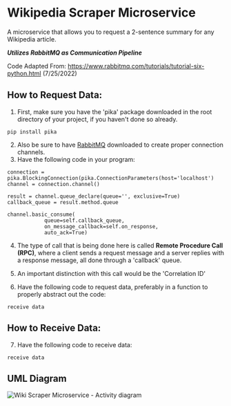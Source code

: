 # Wikipedia Scraper Microservice

A microservice that allows you to request a 2-sentence summary for any Wikipedia article. 

***Utilizes RabbitMQ as Communication Pipeline***

Code Adapted From: https://www.rabbitmq.com/tutorials/tutorial-six-python.html (7/25/2022)

## How to Request Data:
1. First, make sure you have the 'pika' package downloaded in the root directory of your project, if you haven't done so already.
```
pip install pika
```
2. Also be sure to have [RabbitMQ](https://www.rabbitmq.com/download.html) downloaded to create proper connection channels. 
3. Have the following code in your program: 
```
connection = pika.BlockingConnection(pika.ConnectionParameters(host='localhost')
channel = connection.channel()

result = channel.queue_declare(queue='', exclusive=True)
callback_queue = result.method.queue

channel.basic_consume(
            queue=self.callback_queue,
            on_message_callback=self.on_response,
            auto_ack=True)
```
4. The type of call that is being done here is called **Remote Procedure Call (RPC)**, where a client sends a request message and a server replies with a response message, all done through a 'callback' queue. 
5. An important distinction with this call would be the 'Correlation ID' 

6. Have the following code to request data, preferably in a function to properly abstract out the code:
```
receive data
```

## How to Receive Data: 
7. Have the following code to receive data:
```
receive data
```


## UML Diagram
![Wiki Scraper Microservice - Activity diagram](https://user-images.githubusercontent.com/74398530/180913303-ad524579-1909-4b88-a0a3-115d44f94e08.png)

